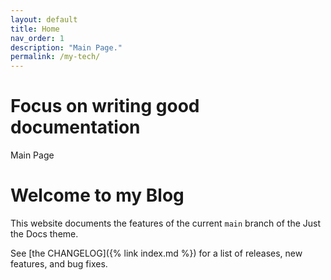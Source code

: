 ```yaml
---
layout: default
title: Home
nav_order: 1
description: "Main Page."
permalink: /my-tech/
---
```


# Focus on writing good documentation

Main Page
<h1>Welcome to my Blog</h1>

This website documents the features of the current `main` branch of the Just the Docs theme. 

See [the CHANGELOG]({% link index.md %}) for a list of releases, new features, and bug fixes.
